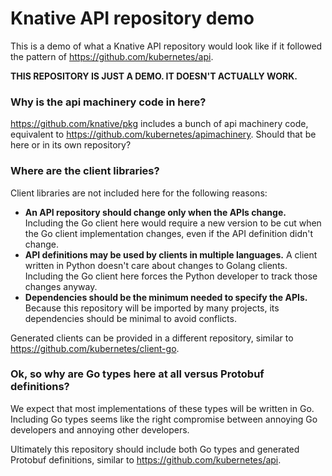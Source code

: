 # Knative API repository demo

This is a demo of what a Knative API repository would look like if it followed
the pattern of https://github.com/kubernetes/api.

**THIS REPOSITORY IS JUST A DEMO. IT DOESN'T ACTUALLY WORK.**

### Why is the api machinery code in here?

https://github.com/knative/pkg includes a bunch of api machinery code,
equivalent to https://github.com/kubernetes/apimachinery. Should that be here or
in its own repository?

### Where are the client libraries?

Client libraries are not included here for the following reasons:

* **An API repository should change only when the APIs change.** Including
  the Go client here would require a new version to be cut when the Go
  client implementation changes, even if the API definition didn't change.
* **API definitions may be used by clients in multiple languages.** A client
  written in Python doesn't care about changes to Golang clients. Including
  the Go client here forces the Python developer to track those changes
  anyway.
* **Dependencies should be the minimum needed to specify the APIs.**
  Because this repository will be imported by many projects, its dependencies
  should be minimal to avoid conflicts.

Generated clients can be provided in a different repository, similar to
https://github.com/kubernetes/client-go.

### Ok, so why are Go types here at all versus Protobuf definitions?

We expect that most implementations of these types will be written in Go.
Including Go types seems like the right compromise between annoying Go
developers and annoying other developers.

Ultimately this repository should include both Go types and generated Protobuf
definitions, similar to https://github.com/kubernetes/api.
